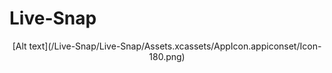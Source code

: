 # Live-Snap

<p align="center">[Alt text](/Live-Snap/Live-Snap/Assets.xcassets/AppIcon.appiconset/Icon-180.png)</p>
